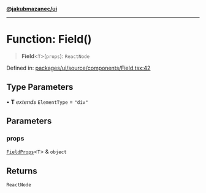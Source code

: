 [**@jakubmazanec/ui**](../README.md)

---

# Function: Field()

> **Field**\<`T`\>(`props`): `ReactNode`

Defined in:
[packages/ui/source/components/Field.tsx:42](https://github.com/jakubmazanec/tools/blob/90a5050fae768000bb00b2044438762c3c8c0f98/packages/ui/source/components/Field.tsx#L42)

## Type Parameters

• **T** _extends_ `ElementType` = `"div"`

## Parameters

### props

[`FieldProps`](../type-aliases/FieldProps.md)\<`T`\> & `object`

## Returns

`ReactNode`
